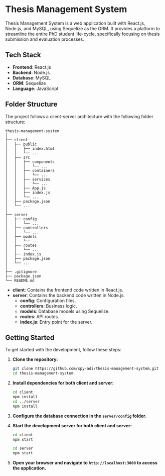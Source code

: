 # Thesis Management System

Thesis Management System is a web application built with React.js, Node.js, and MySQL, using Sequelize as the ORM. It provides a platform to streamline the entire PhD student life-cycle, specifically focusing on thesis submission and evaluation processes.

## Tech Stack

- **Frontend**: React.js
- **Backend**: Node.js
- **Database**: MySQL
- **ORM**: Sequelize
- **Language**: JavaScript

## Folder Structure

The project follows a client-server architecture with the following folder structure:

```plaintext
thesis-management-system
│
├── client
│   ├── public
│   │   ├── index.html
│   │   └── ...
│   ├── src
│   │   ├── components
│   │   │   └── ...
│   │   ├── containers
│   │   │   └── ...
│   │   ├── services
│   │   │   └── ...
│   │   ├── App.js
│   │   ├── index.js
│   │   └── ...
│   ├── package.json
│   └── ...
│
├── server
│   ├── config
│   │   └── ...
│   ├── controllers
│   │   └── ...
│   ├── models
│   │   └── ...
│   ├── routes
│   │   └── ...
│   ├── index.js
│   ├── package.json
│   └── ...
│
├── .gitignore
├── package.json
└── README.md
```
- **client**: Contains the frontend code written in React.js.
- **server**: Contains the backend code written in Node.js.
  - **config**: Configuration files.
  - **controllers**: Business logic.
  - **models**: Database models using Sequelize.
  - **routes**: API routes.
  - **index.js**: Entry point for the server.

## Getting Started

To get started with the development, follow these steps:

1. **Clone the repository:**

   ```bash
   git clone https://github.com/spy-adi/thesis-management-system.git
   cd thesis-management-system
   ```

2. **Install dependencies for both client and server:**

   ```bash
   cd client
   npm install
   cd ../server
   npm install
   ```

3. **Configure the database connection in the `server/config` folder.**

4. **Start the development server for both client and server:**

   ```bash
   cd client
   npm start
   ```

   ```bash
   cd server
   npm start
   ```

5. **Open your browser and navigate to `http://localhost:3000` to access the application.**

```
